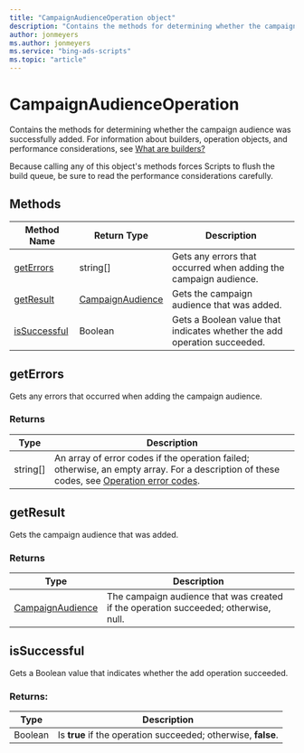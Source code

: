 ```yaml
---
title: "CampaignAudienceOperation object"
description: "Contains the methods for determining whether the campaign audience was successfully added."
author: jonmeyers
ms.author: jonmeyers
ms.service: "bing-ads-scripts"
ms.topic: "article"
---
```


# CampaignAudienceOperation

Contains the methods for determining whether the campaign audience was successfully added. For information about builders, operation objects, and performance considerations, see [What are builders?](../concepts/builders.md)

Because calling any of this object's methods forces Scripts to flush the build queue, be sure to read the performance considerations carefully.


## Methods
|Method Name|Return Type|Description|
|-|-|-
[getErrors](#geterrors)|string[]|Gets any errors that occurred when adding the campaign audience.
[getResult](#getresult)|[CampaignAudience](./CampaignAudience.md)|Gets the campaign audience that was added.
[isSuccessful](#issuccessful)|Boolean|Gets a Boolean value that indicates whether the add operation succeeded.

## <a name="geterrors"></a>getErrors
Gets any errors that occurred when adding the campaign audience.

### Returns
|Type|Description|
|-|-
string[]|An array of error codes if the operation failed; otherwise, an empty array. For a description of these codes, see [Operation error codes](/advertising/guides/operation-error-codes).

## <a name="getresult"></a>getResult
Gets the campaign audience that was added.

### Returns
|Type|Description|
|-|-
[CampaignAudience](./CampaignAudience.md)|The campaign audience that was created if the operation succeeded; otherwise, null.

## <a name="issuccessful"></a>isSuccessful
Gets a Boolean value that indicates whether the add operation succeeded.

### Returns:
|Type|Description|
|-|-
Boolean|Is **true** if the operation succeeded; otherwise, **false**.

